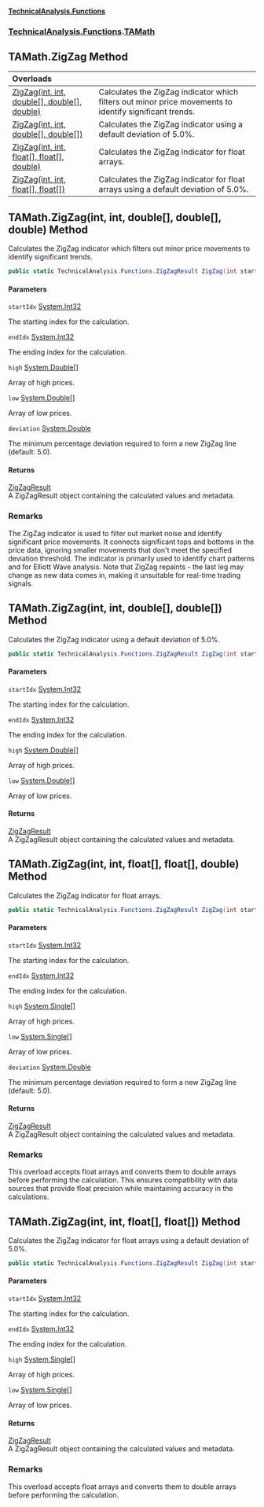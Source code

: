 #### [TechnicalAnalysis\.Functions](Atypical.TechnicalAnalysis.Functions.md 'Atypical\.TechnicalAnalysis\.Functions')
### [TechnicalAnalysis\.Functions](Atypical.TechnicalAnalysis.Functions.md#TechnicalAnalysis.Functions 'TechnicalAnalysis\.Functions').[TAMath](TAMath.md 'TechnicalAnalysis\.Functions\.TAMath')

## TAMath\.ZigZag Method

| Overloads | |
| :--- | :--- |
| [ZigZag\(int, int, double\[\], double\[\], double\)](TAMath.ZigZag.md#TechnicalAnalysis.Functions.TAMath.ZigZag(int,int,double[],double[],double) 'TechnicalAnalysis\.Functions\.TAMath\.ZigZag\(int, int, double\[\], double\[\], double\)') | Calculates the ZigZag indicator which filters out minor price movements to identify significant trends\. |
| [ZigZag\(int, int, double\[\], double\[\]\)](TAMath.ZigZag.md#TechnicalAnalysis.Functions.TAMath.ZigZag(int,int,double[],double[]) 'TechnicalAnalysis\.Functions\.TAMath\.ZigZag\(int, int, double\[\], double\[\]\)') | Calculates the ZigZag indicator using a default deviation of 5\.0%\. |
| [ZigZag\(int, int, float\[\], float\[\], double\)](TAMath.ZigZag.md#TechnicalAnalysis.Functions.TAMath.ZigZag(int,int,float[],float[],double) 'TechnicalAnalysis\.Functions\.TAMath\.ZigZag\(int, int, float\[\], float\[\], double\)') | Calculates the ZigZag indicator for float arrays\. |
| [ZigZag\(int, int, float\[\], float\[\]\)](TAMath.ZigZag.md#TechnicalAnalysis.Functions.TAMath.ZigZag(int,int,float[],float[]) 'TechnicalAnalysis\.Functions\.TAMath\.ZigZag\(int, int, float\[\], float\[\]\)') | Calculates the ZigZag indicator for float arrays using a default deviation of 5\.0%\. |

<a name='TechnicalAnalysis.Functions.TAMath.ZigZag(int,int,double[],double[],double)'></a>

## TAMath\.ZigZag\(int, int, double\[\], double\[\], double\) Method

Calculates the ZigZag indicator which filters out minor price movements to identify significant trends\.

```csharp
public static TechnicalAnalysis.Functions.ZigZagResult ZigZag(int startIdx, int endIdx, double[] high, double[] low, double deviation);
```
#### Parameters

<a name='TechnicalAnalysis.Functions.TAMath.ZigZag(int,int,double[],double[],double).startIdx'></a>

`startIdx` [System\.Int32](https://docs.microsoft.com/en-us/dotnet/api/System.Int32 'System\.Int32')

The starting index for the calculation\.

<a name='TechnicalAnalysis.Functions.TAMath.ZigZag(int,int,double[],double[],double).endIdx'></a>

`endIdx` [System\.Int32](https://docs.microsoft.com/en-us/dotnet/api/System.Int32 'System\.Int32')

The ending index for the calculation\.

<a name='TechnicalAnalysis.Functions.TAMath.ZigZag(int,int,double[],double[],double).high'></a>

`high` [System\.Double](https://docs.microsoft.com/en-us/dotnet/api/System.Double 'System\.Double')[\[\]](https://docs.microsoft.com/en-us/dotnet/api/System.Array 'System\.Array')

Array of high prices\.

<a name='TechnicalAnalysis.Functions.TAMath.ZigZag(int,int,double[],double[],double).low'></a>

`low` [System\.Double](https://docs.microsoft.com/en-us/dotnet/api/System.Double 'System\.Double')[\[\]](https://docs.microsoft.com/en-us/dotnet/api/System.Array 'System\.Array')

Array of low prices\.

<a name='TechnicalAnalysis.Functions.TAMath.ZigZag(int,int,double[],double[],double).deviation'></a>

`deviation` [System\.Double](https://docs.microsoft.com/en-us/dotnet/api/System.Double 'System\.Double')

The minimum percentage deviation required to form a new ZigZag line \(default: 5\.0\)\.

#### Returns
[ZigZagResult](ZigZagResult.md 'TechnicalAnalysis\.Functions\.ZigZagResult')  
A ZigZagResult object containing the calculated values and metadata\.

### Remarks
The ZigZag indicator is used to filter out market noise and identify significant price movements\.
It connects significant tops and bottoms in the price data, ignoring smaller movements that don't
meet the specified deviation threshold\. The indicator is primarily used to identify chart patterns
and for Elliott Wave analysis\. Note that ZigZag repaints \- the last leg may change as new data
comes in, making it unsuitable for real\-time trading signals\.

<a name='TechnicalAnalysis.Functions.TAMath.ZigZag(int,int,double[],double[])'></a>

## TAMath\.ZigZag\(int, int, double\[\], double\[\]\) Method

Calculates the ZigZag indicator using a default deviation of 5\.0%\.

```csharp
public static TechnicalAnalysis.Functions.ZigZagResult ZigZag(int startIdx, int endIdx, double[] high, double[] low);
```
#### Parameters

<a name='TechnicalAnalysis.Functions.TAMath.ZigZag(int,int,double[],double[]).startIdx'></a>

`startIdx` [System\.Int32](https://docs.microsoft.com/en-us/dotnet/api/System.Int32 'System\.Int32')

The starting index for the calculation\.

<a name='TechnicalAnalysis.Functions.TAMath.ZigZag(int,int,double[],double[]).endIdx'></a>

`endIdx` [System\.Int32](https://docs.microsoft.com/en-us/dotnet/api/System.Int32 'System\.Int32')

The ending index for the calculation\.

<a name='TechnicalAnalysis.Functions.TAMath.ZigZag(int,int,double[],double[]).high'></a>

`high` [System\.Double](https://docs.microsoft.com/en-us/dotnet/api/System.Double 'System\.Double')[\[\]](https://docs.microsoft.com/en-us/dotnet/api/System.Array 'System\.Array')

Array of high prices\.

<a name='TechnicalAnalysis.Functions.TAMath.ZigZag(int,int,double[],double[]).low'></a>

`low` [System\.Double](https://docs.microsoft.com/en-us/dotnet/api/System.Double 'System\.Double')[\[\]](https://docs.microsoft.com/en-us/dotnet/api/System.Array 'System\.Array')

Array of low prices\.

#### Returns
[ZigZagResult](ZigZagResult.md 'TechnicalAnalysis\.Functions\.ZigZagResult')  
A ZigZagResult object containing the calculated values and metadata\.

<a name='TechnicalAnalysis.Functions.TAMath.ZigZag(int,int,float[],float[],double)'></a>

## TAMath\.ZigZag\(int, int, float\[\], float\[\], double\) Method

Calculates the ZigZag indicator for float arrays\.

```csharp
public static TechnicalAnalysis.Functions.ZigZagResult ZigZag(int startIdx, int endIdx, float[] high, float[] low, double deviation);
```
#### Parameters

<a name='TechnicalAnalysis.Functions.TAMath.ZigZag(int,int,float[],float[],double).startIdx'></a>

`startIdx` [System\.Int32](https://docs.microsoft.com/en-us/dotnet/api/System.Int32 'System\.Int32')

The starting index for the calculation\.

<a name='TechnicalAnalysis.Functions.TAMath.ZigZag(int,int,float[],float[],double).endIdx'></a>

`endIdx` [System\.Int32](https://docs.microsoft.com/en-us/dotnet/api/System.Int32 'System\.Int32')

The ending index for the calculation\.

<a name='TechnicalAnalysis.Functions.TAMath.ZigZag(int,int,float[],float[],double).high'></a>

`high` [System\.Single](https://docs.microsoft.com/en-us/dotnet/api/System.Single 'System\.Single')[\[\]](https://docs.microsoft.com/en-us/dotnet/api/System.Array 'System\.Array')

Array of high prices\.

<a name='TechnicalAnalysis.Functions.TAMath.ZigZag(int,int,float[],float[],double).low'></a>

`low` [System\.Single](https://docs.microsoft.com/en-us/dotnet/api/System.Single 'System\.Single')[\[\]](https://docs.microsoft.com/en-us/dotnet/api/System.Array 'System\.Array')

Array of low prices\.

<a name='TechnicalAnalysis.Functions.TAMath.ZigZag(int,int,float[],float[],double).deviation'></a>

`deviation` [System\.Double](https://docs.microsoft.com/en-us/dotnet/api/System.Double 'System\.Double')

The minimum percentage deviation required to form a new ZigZag line \(default: 5\.0\)\.

#### Returns
[ZigZagResult](ZigZagResult.md 'TechnicalAnalysis\.Functions\.ZigZagResult')  
A ZigZagResult object containing the calculated values and metadata\.

### Remarks
This overload accepts float arrays and converts them to double arrays before performing the calculation\.
This ensures compatibility with data sources that provide float precision while maintaining accuracy
in the calculations\.

<a name='TechnicalAnalysis.Functions.TAMath.ZigZag(int,int,float[],float[])'></a>

## TAMath\.ZigZag\(int, int, float\[\], float\[\]\) Method

Calculates the ZigZag indicator for float arrays using a default deviation of 5\.0%\.

```csharp
public static TechnicalAnalysis.Functions.ZigZagResult ZigZag(int startIdx, int endIdx, float[] high, float[] low);
```
#### Parameters

<a name='TechnicalAnalysis.Functions.TAMath.ZigZag(int,int,float[],float[]).startIdx'></a>

`startIdx` [System\.Int32](https://docs.microsoft.com/en-us/dotnet/api/System.Int32 'System\.Int32')

The starting index for the calculation\.

<a name='TechnicalAnalysis.Functions.TAMath.ZigZag(int,int,float[],float[]).endIdx'></a>

`endIdx` [System\.Int32](https://docs.microsoft.com/en-us/dotnet/api/System.Int32 'System\.Int32')

The ending index for the calculation\.

<a name='TechnicalAnalysis.Functions.TAMath.ZigZag(int,int,float[],float[]).high'></a>

`high` [System\.Single](https://docs.microsoft.com/en-us/dotnet/api/System.Single 'System\.Single')[\[\]](https://docs.microsoft.com/en-us/dotnet/api/System.Array 'System\.Array')

Array of high prices\.

<a name='TechnicalAnalysis.Functions.TAMath.ZigZag(int,int,float[],float[]).low'></a>

`low` [System\.Single](https://docs.microsoft.com/en-us/dotnet/api/System.Single 'System\.Single')[\[\]](https://docs.microsoft.com/en-us/dotnet/api/System.Array 'System\.Array')

Array of low prices\.

#### Returns
[ZigZagResult](ZigZagResult.md 'TechnicalAnalysis\.Functions\.ZigZagResult')  
A ZigZagResult object containing the calculated values and metadata\.

### Remarks
This overload accepts float arrays and converts them to double arrays before performing the calculation\.